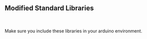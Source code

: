 <b><h2>Modified Standard Libraries</h2></b><br>
<br>
Make sure you include these libraries in your arduino environment.
